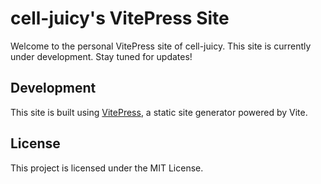 # cell-juicy's VitePress Site

Welcome to the personal VitePress site of cell-juicy. This site is currently under development. Stay tuned for updates!

## Development

This site is built using [VitePress](https://vitepress.vuejs.org/), a static site generator powered by Vite.

## License

This project is licensed under the MIT License.